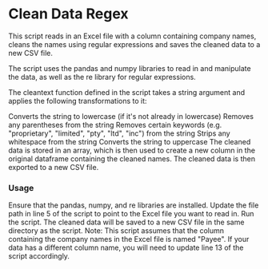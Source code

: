 # Clean Data Regex

This script reads in an Excel file with a column containing company names, cleans the names using regular expressions and saves the cleaned data to a new CSV file.

The script uses the pandas and numpy libraries to read in and manipulate the data, as well as the re library for regular expressions.

The cleantext function defined in the script takes a string argument and applies the following transformations to it:

Converts the string to lowercase (if it's not already in lowercase)
Removes any parentheses from the string
Removes certain keywords (e.g. "proprietary", "limited", "pty", "ltd", "inc") from the string
Strips any whitespace from the string
Converts the string to uppercase
The cleaned data is stored in an array, which is then used to create a new column in the original dataframe containing the cleaned names. The cleaned data is then exported to a new CSV file.

### Usage
Ensure that the pandas, numpy, and re libraries are installed.
Update the file path in line 5 of the script to point to the Excel file you want to read in.
Run the script. The cleaned data will be saved to a new CSV file in the same directory as the script.
Note: This script assumes that the column containing the company names in the Excel file is named "Payee". If your data has a different column name, you will need to update line 13 of the script accordingly.
